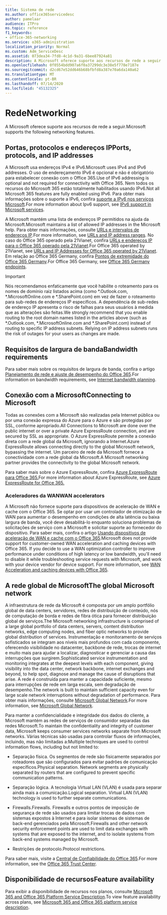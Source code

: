 ```yaml
---
title: Sistema de rede
ms.author: office365servicedesc
author: pamelaar
audience: ITPro
ms.topic: reference
f1_keywords:
- office-365-networking
ms.service: o365-administration
localization_priority: Normal
ms.custom: Adm_ServiceDesc
ms.assetid: 073dea34-7fd8-4c1d-9a31-6bee87924a81
description: A Microsoft oferece suporte aos recursos de rede a seguir.
ms.openlocfilehash: 0f0554bdd907a6f0a37299dc3e38e5f778e7187e
ms.sourcegitcommit: d2cd67e52dd646b68bfbfd8a387e70a6da140a62
ms.translationtype: MT
ms.contentlocale: pt-BR
ms.lasthandoff: 07/14/2020
ms.locfileid: "45132325"
---
```

# <a name="networking"></a><span data-ttu-id="b16b8-103">Rede</span><span class="sxs-lookup"><span data-stu-id="b16b8-103">Networking</span></span>

<span data-ttu-id="b16b8-104">A Microsoft oferece suporte aos recursos de rede a seguir.</span><span class="sxs-lookup"><span data-stu-id="b16b8-104">Microsoft supports the following networking features.</span></span>
  
## <a name="ports-protocols-and-ip-addresses"></a><span data-ttu-id="b16b8-105">Portas, protocolos e endereços IP</span><span class="sxs-lookup"><span data-stu-id="b16b8-105">Ports, protocols, and IP addresses</span></span>

<span data-ttu-id="b16b8-106">A Microsoft usa endereços IPv4 e IPv6.</span><span class="sxs-lookup"><span data-stu-id="b16b8-106">Microsoft uses IPv4 and IPv6 addresses.</span></span> <span data-ttu-id="b16b8-107">O uso de endereçamento IPv6 é opcional e não é obrigatório para estabelecer conexão com o Office 365.</span><span class="sxs-lookup"><span data-stu-id="b16b8-107">Use of IPv6 addressing is optional and not required for connectivity with Office 365.</span></span> <span data-ttu-id="b16b8-108">Nem todos os recursos do Microsoft 365 estão totalmente habilitados usando IPv6.</span><span class="sxs-lookup"><span data-stu-id="b16b8-108">Not all Microsoft 365 features are fully enabled using IPv6.</span></span> <span data-ttu-id="b16b8-109">Para obter mais informações sobre o suporte a IPv6, confira [suporte a IPv6 nos serviços Microsoft](https://docs.microsoft.com/office365/enterprise/ipv6-support).</span><span class="sxs-lookup"><span data-stu-id="b16b8-109">For more information about Ipv6 support, see [IPv6 support in Microsoft services](https://docs.microsoft.com/office365/enterprise/ipv6-support).</span></span>
  
<span data-ttu-id="b16b8-110">A Microsoft mantém uma lista de endereços IP permitidos na ajuda da Microsoft.</span><span class="sxs-lookup"><span data-stu-id="b16b8-110">Microsoft maintains a list of allowed IP addresses in the Microsoft help.</span></span> <span data-ttu-id="b16b8-111">Para obter mais informações, consulte [URLs e intervalos de endereços IP](https://docs.microsoft.com/office365/enterprise/urls-and-ip-address-ranges).</span><span class="sxs-lookup"><span data-stu-id="b16b8-111">For more information, see [URLs and IP address ranges](https://docs.microsoft.com/office365/enterprise/urls-and-ip-address-ranges).</span></span> <span data-ttu-id="b16b8-112">No caso do Office 365 operado pela 21Vianet, confira [URLs e endereços IP para o Office 365 operado pela 21Vianet](https://docs.microsoft.com/office365/enterprise/managing-office-365-endpoints).</span><span class="sxs-lookup"><span data-stu-id="b16b8-112">For Office 365 operated by 21Vianet, see [URLs and IP Addresses for Office 365 operated by 21Vianet](https://docs.microsoft.com/office365/enterprise/managing-office-365-endpoints).</span></span> <span data-ttu-id="b16b8-113">Em relação ao Office 365 Germany, confira [Pontos de extremidade do Office 365 Germany](https://support.office.com/article/Office-365-Germany-endpoints-8a113a50-0071-4155-bb8e-eba5a8dbd4c8).</span><span class="sxs-lookup"><span data-stu-id="b16b8-113">For Office 365 Germany, see [Office 365 Germany endpoints](https://support.office.com/article/Office-365-Germany-endpoints-8a113a50-0071-4155-bb8e-eba5a8dbd4c8).</span></span>
  
> [!IMPORTANT]
> <span data-ttu-id="b16b8-p103">Nós recomendamos enfaticamente que você habilite o roteamento para os nomes de domínio raiz listados acima (como \*.Outlook.com, \*.MicrosoftOnline.com e \*.SharePoint.com) em vez de fazer o roteamento para sub-redes de endereços IP específicos. A dependência de sub-redes de endereço IP apresenta o risco de falhas para seus usuários à medida que as alterações são feitas.</span><span class="sxs-lookup"><span data-stu-id="b16b8-p103">We strongly recommend that you enable routing to the root domain names listed in the articles above (such as \*.Outlook.com, \*.MicrosoftOnline.com and \*.SharePoint.com) instead of routing to specific IP address subnets. Relying on IP address subnets runs the risk of outages for your users as changes are made.</span></span> 
  
## <a name="bandwidth-requirements"></a><span data-ttu-id="b16b8-116">Requisitos de largura de banda</span><span class="sxs-lookup"><span data-stu-id="b16b8-116">Bandwidth requirements</span></span>

<span data-ttu-id="b16b8-117">Para saber mais sobre os requisitos de largura de banda, confira o artigo [Planejamento de rede e ajuste de desempenho do Office 365](https://docs.microsoft.com/office365/enterprise/network-planning-and-performance).</span><span class="sxs-lookup"><span data-stu-id="b16b8-117">For information on bandwidth requirements, see [Internet bandwidth planning](https://docs.microsoft.com/office365/enterprise/network-planning-and-performance).</span></span>
  
## <a name="connecting-to-microsoft"></a><span data-ttu-id="b16b8-118">Conexão com a Microsoft</span><span class="sxs-lookup"><span data-stu-id="b16b8-118">Connecting to Microsoft</span></span>

<span data-ttu-id="b16b8-119">Todas as conexões com a Microsoft são realizadas pela Internet pública ou por uma conexão expressa do Azure para o Azure e são protegidas por SSL, conforme apropriado.</span><span class="sxs-lookup"><span data-stu-id="b16b8-119">All Connections to Microsoft are done over the public internet or over a private Azure ExpressRoute connection, and are secured by SSL as appropriate.</span></span> <span data-ttu-id="b16b8-120">O Azure ExpressRoute permite a conexão direta com a rede global da Microsoft, ignorando a Internet.</span><span class="sxs-lookup"><span data-stu-id="b16b8-120">Azure ExpressRoute allows connecting directly to the global Microsoft network, bypassing the internet.</span></span> <span data-ttu-id="b16b8-121">Um parceiro de rede da Microsoft fornece a conectividade com a rede global da Microsoft.</span><span class="sxs-lookup"><span data-stu-id="b16b8-121">A Microsoft networking partner provides the connectivity to the global Microsoft network.</span></span>
  
<span data-ttu-id="b16b8-122">Para saber mais sobre o Azure ExpressRoute, confira [Azure ExpressRoute para Office 365.](https://aka.ms/expressrouteoffice365)</span><span class="sxs-lookup"><span data-stu-id="b16b8-122">For more information about Azure ExpressRoute, see [Azure ExpressRoute for Office 365.](https://aka.ms/expressrouteoffice365)</span></span>
  
### <a name="wan-accelerators"></a><span data-ttu-id="b16b8-123">Aceleradores da WAN</span><span class="sxs-lookup"><span data-stu-id="b16b8-123">WAN accelerators</span></span>

<span data-ttu-id="b16b8-p105">A Microsoft não fornece suporte para dispositivos de aceleração de WAN e cache com o Office 365. Se optar por usar um controlador de otimização de WAN para aumentar o desempenho em condições de alta latência ou baixa largura de banda, você deve desabilitá-lo enquanto soluciona problemas de solicitações de serviço com a Microsoft e solicitar suporte ao fornecedor do dispositivo. Para saber mais, confira o artigo [Usando dispositivos de aceleração de WAN e cache com o Office 365](https://support.microsoft.com/help/2690045/using-third-party-network-devices-or-solutions-with-office-365).</span><span class="sxs-lookup"><span data-stu-id="b16b8-p105">Microsoft does not provide support for customer-owned WAN acceleration and caching devices with Office 365. If you decide to use a WAN optimization controller to improve performance under conditions of high latency or low bandwidth, you'll need to disable it while troubleshooting service requests with Microsoft, and work with your device vendor for device support. For more information, see [WAN Acceleration and caching devices with Office 365](https://support.microsoft.com/help/2690045/using-third-party-network-devices-or-solutions-with-office-365).</span></span>
  
## <a name="the-global-microsoft-network"></a><span data-ttu-id="b16b8-127">A rede global de Microsoft</span><span class="sxs-lookup"><span data-stu-id="b16b8-127">The global Microsoft network</span></span>

<span data-ttu-id="b16b8-128">A infraestrutura de rede da Microsoft é composta por um amplo portfólio global de data centers, servidores, redes de distribuição de conteúdo, nós de computação de borda e redes de fibra ótica para fornecer distribuição global de serviços.</span><span class="sxs-lookup"><span data-stu-id="b16b8-128">The Microsoft networking infrastructure is comprised of a large global portfolio of data centers, servers, content distribution networks, edge computing nodes, and fiber optic networks to provide global distribution of services.</span></span> <span data-ttu-id="b16b8-129">Instrumentação e monitoramento de serviços sofisticados se integram aos níveis mais profundos com cada componente, oferecendo visibilidade no datacenter, backbone de rede, trocas de internet e muito mais para ajudar a localizar, diagnosticar e gerenciar a causa das interrupções que surgirem.</span><span class="sxs-lookup"><span data-stu-id="b16b8-129">Sophisticated service instrumentation and monitoring integrates at the deepest levels with each component, giving visibility into the data center, network backbone, internet exchanges and beyond, to help spot, diagnose and manage the cause of disruptions that arise.</span></span> <span data-ttu-id="b16b8-130">A rede é construída para manter a capacidade suficiente, mesmo para interrupções de rede em larga escala, sem degradação de desempenho.</span><span class="sxs-lookup"><span data-stu-id="b16b8-130">The network is built to maintain sufficient capacity even for large scale network interruptions without degradation of performance.</span></span> <span data-ttu-id="b16b8-131">Para obter mais informações, consulte [Microsoft Global Network](https://docs.microsoft.com/azure/networking/microsoft-global-network).</span><span class="sxs-lookup"><span data-stu-id="b16b8-131">For more information, see [Microsoft Global Network](https://docs.microsoft.com/azure/networking/microsoft-global-network).</span></span> 
  
<span data-ttu-id="b16b8-132">Para manter a confidencialidade e integridade dos dados do cliente, a Microsoft mantém as redes de serviços de consumidor separadas das redes Microsoft.</span><span class="sxs-lookup"><span data-stu-id="b16b8-132">To maintain the confidentiality and integrity of customer data, Microsoft keeps consumer services networks separate from Microsoft networks.</span></span> <span data-ttu-id="b16b8-133">Várias técnicas são usadas para controlar fluxos de informações, incluindo, mas não limitadas a:</span><span class="sxs-lookup"><span data-stu-id="b16b8-133">Multiple techniques are used to control information flows, including but not limited to:</span></span>
  
- <span data-ttu-id="b16b8-p108">Separação física. Os segmentos de rede são fisicamente separados por roteadores que são configurados para evitar padrões de comunicação específicos.</span><span class="sxs-lookup"><span data-stu-id="b16b8-p108">Physical separation. Network segments are physically separated by routers that are configured to prevent specific communication patterns.</span></span>
    
- <span data-ttu-id="b16b8-p109">Separação lógica. A tecnologia Virtual LAN (VLAN) é usada para separar ainda mais a comunicação.</span><span class="sxs-lookup"><span data-stu-id="b16b8-p109">Logical separation. Virtual LAN (VLAN) technology is used to further separate communications.</span></span>
    
- <span data-ttu-id="b16b8-138">Firewalls.</span><span class="sxs-lookup"><span data-stu-id="b16b8-138">Firewalls.</span></span> <span data-ttu-id="b16b8-139">Firewalls e outros pontos de imposição de segurança de rede são usados para limitar trocas de dados com sistemas expostos à Internet e para isolar sistemas de sistemas de back-end gerenciados pela Microsoft.</span><span class="sxs-lookup"><span data-stu-id="b16b8-139">Firewalls and other network security enforcement points are used to limit data exchanges with systems that are exposed to the internet, and to isolate systems from back-end systems managed by Microsoft.</span></span> 
    
- <span data-ttu-id="b16b8-140">Restrições de protocolo.</span><span class="sxs-lookup"><span data-stu-id="b16b8-140">Protocol restrictions.</span></span>
    
<span data-ttu-id="b16b8-141">Para saber mais, visite a [Central de Confiabilidade do Office 365](https://www.microsoft.com/trust-center).</span><span class="sxs-lookup"><span data-stu-id="b16b8-141">For more information, see the [Office 365 Trust Center](https://www.microsoft.com/trust-center).</span></span> 
  
## <a name="feature-availability"></a><span data-ttu-id="b16b8-142">Disponibilidade de recursos</span><span class="sxs-lookup"><span data-stu-id="b16b8-142">Feature availability</span></span>

<span data-ttu-id="b16b8-143">Para exibir a disponibilidade de recursos nos planos, consulte [Microsoft 365 and Office 365 Platform Service Description](office-365-platform-service-description.md).</span><span class="sxs-lookup"><span data-stu-id="b16b8-143">To view feature availability across plans, see [Microsoft 365 and Office 365 platform service description](office-365-platform-service-description.md).</span></span>
  

